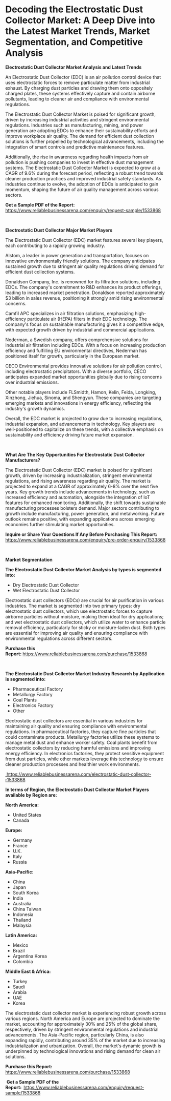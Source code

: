 <p><h1>Decoding the Electrostatic Dust Collector Market: A Deep Dive into the Latest Market Trends, Market Segmentation, and Competitive Analysis</h1></p><p><strong>Electrostatic Dust Collector Market Analysis and Latest Trends</strong></p>
<p><p>An Electrostatic Dust Collector (EDC) is an air pollution control device that uses electrostatic forces to remove particulate matter from industrial exhaust. By charging dust particles and drawing them onto oppositely charged plates, these systems effectively capture and contain airborne pollutants, leading to cleaner air and compliance with environmental regulations.</p><p>The Electrostatic Dust Collector Market is poised for significant growth, driven by increasing industrial activities and stringent environmental regulations. Industries such as manufacturing, mining, and power generation are adopting EDCs to enhance their sustainability efforts and improve workplace air quality. The demand for efficient dust collection solutions is further propelled by technological advancements, including the integration of smart controls and predictive maintenance features.</p><p>Additionally, the rise in awareness regarding health impacts from air pollution is pushing companies to invest in effective dust management systems. The Electrostatic Dust Collector Market is expected to grow at a CAGR of 9.6% during the forecast period, reflecting a robust trend towards cleaner production practices and improved industrial safety standards. As industries continue to evolve, the adoption of EDCs is anticipated to gain momentum, shaping the future of air quality management across various sectors.</p></p>
<p><strong>Get a Sample PDF of the Report:&nbsp;</strong> <a href="https://www.reliablebusinessarena.com/enquiry/request-sample/1533868?utm_campaign=3039&utm_medium=2&utm_source=Github&utm_content=ia&utm_term=16042025&utm_id=electrostatic-dust-collector">https://www.reliablebusinessarena.com/enquiry/request-sample/1533868</a></p>
<p>&nbsp;</p>
<p><strong>Electrostatic Dust Collector Major Market Players</strong></p>
<p><p>The Electrostatic Dust Collector (EDC) market features several key players, each contributing to a rapidly growing industry. </p><p>Alstom, a leader in power generation and transportation, focuses on innovative environmentally friendly solutions. The company anticipates sustained growth due to stringent air quality regulations driving demand for efficient dust collection systems.</p><p>Donaldson Company, Inc. is renowned for its filtration solutions, including EDCs. The company's commitment to R&D enhances its product offerings, leading to increased market penetration. Donaldson reported approximately $3 billion in sales revenue, positioning it strongly amid rising environmental concerns.</p><p>Camfil APC specializes in air filtration solutions, emphasizing high-efficiency particulate air (HEPA) filters in their EDC technology. The company's focus on sustainable manufacturing gives it a competitive edge, with expected growth driven by industrial and commercial applications.</p><p>Nederman, a Swedish company, offers comprehensive solutions for industrial air filtration including EDCs. With a focus on increasing production efficiency and fulfilling EU environmental directives, Nederman has positioned itself for growth, particularly in the European market.</p><p>CECO Environmental provides innovative solutions for air pollution control, including electrostatic precipitators. With a diverse portfolio, CECO anticipates expanded market opportunities globally due to rising concerns over industrial emissions.</p><p>Other notable players include FLSmidth, Hamon, Kelin, Feida, Longking, Xinzhong, Jiehua, Sinoma, and Shengyun. These companies are targeting emerging markets and innovations in energy efficiency, reflecting the industry's growth dynamics.</p><p>Overall, the EDC market is projected to grow due to increasing regulations, industrial expansion, and advancements in technology. Key players are well-positioned to capitalize on these trends, with a collective emphasis on sustainability and efficiency driving future market expansion.</p></p>
<p>&nbsp;</p>
<p><strong>What Are The Key Opportunities For Electrostatic Dust Collector Manufacturers?</strong></p>
<p><p>The Electrostatic Dust Collector (EDC) market is poised for significant growth, driven by increasing industrialization, stringent environmental regulations, and rising awareness regarding air quality. The market is projected to expand at a CAGR of approximately 6-8% over the next five years. Key growth trends include advancements in technology, such as increased efficiency and automation, alongside the integration of IoT features for enhanced monitoring. Additionally, the shift towards sustainable manufacturing processes bolsters demand. Major sectors contributing to growth include manufacturing, power generation, and metalworking. Future outlook remains positive, with expanding applications across emerging economies further stimulating market opportunities.</p></p>
<p><strong>Inquire or Share Your Questions If Any Before Purchasing This Report:</strong> <a href="https://www.reliablebusinessarena.com/enquiry/pre-order-enquiry/1533868?utm_campaign=3039&utm_medium=2&utm_source=Github&utm_content=ia&utm_term=16042025&utm_id=electrostatic-dust-collector">https://www.reliablebusinessarena.com/enquiry/pre-order-enquiry/1533868</a></p>
<p>&nbsp;</p>
<p><strong>Market Segmentation</strong></p>
<p><strong>The Electrostatic Dust Collector Market Analysis by types is segmented into:</strong></p>
<p><ul><li>Dry Electrostatic Dust Collector</li><li>Wet Electrostatic Dust Collector</li></ul></p>
<p><p>Electrostatic dust collectors (EDCs) are crucial for air purification in various industries. The market is segmented into two primary types: dry electrostatic dust collectors, which use electrostatic forces to capture airborne particles without moisture, making them ideal for dry applications; and wet electrostatic dust collectors, which utilize water to enhance particle removal efficiency, particularly for sticky or moisture-laden dust. Both types are essential for improving air quality and ensuring compliance with environmental regulations across different sectors.</p></p>
<p><strong>Purchase this Report:&nbsp;</strong><a href="https://www.reliablebusinessarena.com/purchase/1533868?utm_campaign=3039&utm_medium=2&utm_source=Github&utm_content=ia&utm_term=16042025&utm_id=electrostatic-dust-collector">https://www.reliablebusinessarena.com/purchase/1533868</a></p>
<p>&nbsp;</p>
<p><strong>The Electrostatic Dust Collector Market Industry Research by Application is segmented into:</strong></p>
<p><ul><li>Pharmaceutical Factory</li><li>Metallurgy Factory</li><li>Coal Plants</li><li>Electronics Factory</li><li>Other</li></ul></p>
<p><p>Electrostatic dust collectors are essential in various industries for maintaining air quality and ensuring compliance with environmental regulations. In pharmaceutical factories, they capture fine particles that could contaminate products. Metallurgy factories utilize these systems to manage metal dust and enhance worker safety. Coal plants benefit from electrostatic collectors by reducing harmful emissions and improving energy efficiency. In electronics factories, they protect sensitive equipment from dust particles, while other markets leverage this technology to ensure cleaner production processes and healthier work environments.</p></p>
<p><a href="https://www.reliablebusinessarena.com/electrostatic-dust-collector-r1533868?utm_campaign=3039&utm_medium=2&utm_source=Github&utm_content=ia&utm_term=16042025&utm_id=electrostatic-dust-collector">&nbsp;https://www.reliablebusinessarena.com/electrostatic-dust-collector-r1533868</a></p>
<p><strong>In terms of Region, the Electrostatic Dust Collector Market Players available by Region are:</strong></p>
<p>
    <p> <strong> North America: </strong>
        <ul>
            <li>United States</li>
            <li>Canada</li>
        </ul>
        </p> 
    <p> <strong> Europe: </strong>
        <ul>
            <li>Germany</li>
            <li>France</li>
            <li>U.K.</li>
            <li>Italy</li>
            <li>Russia</li>
        </ul>
        </p> 
    <p> <strong> Asia-Pacific: </strong>
        <ul>
            <li>China</li>
            <li>Japan</li>
            <li>South Korea</li>
            <li>India</li>
            <li>Australia</li>
            <li>China Taiwan</li>
            <li>Indonesia</li>
            <li>Thailand</li>
            <li>Malaysia</li>
        </ul>
        </p> 
    <p> <strong> Latin America: </strong>
        <ul>
            <li>Mexico</li>
            <li>Brazil</li>
            <li>Argentina Korea</li>
            <li>Colombia</li>
        </ul>
        </p> 
    <p> <strong> Middle East & Africa: </strong>
        <ul>
            <li>Turkey</li>
            <li>Saudi</li>
            <li>Arabia</li>
            <li>UAE</li>
            <li>Korea</li>
        </ul>
    </p>
    </p>
<p><p>The electrostatic dust collector market is experiencing robust growth across various regions. North America and Europe are projected to dominate the market, accounting for approximately 30% and 25% of the global share, respectively, driven by stringent environmental regulations and industrial advancements. The Asia-Pacific region, particularly China, is also expanding rapidly, contributing around 35% of the market due to increasing industrialization and urbanization. Overall, the market's dynamic growth is underpinned by technological innovations and rising demand for clean air solutions.</p></p>
<p><strong>Purchase this Report: </strong><a href="https://www.reliablebusinessarena.com/purchase/1533868?utm_campaign=3039&utm_medium=2&utm_source=Github&utm_content=ia&utm_term=16042025&utm_id=electrostatic-dust-collector">https://www.reliablebusinessarena.com/purchase/1533868</a></p>
<p>&nbsp;<strong>Get a Sample PDF of the Report:&nbsp;&nbsp;</strong><a href="https://www.reliablebusinessarena.com/enquiry/request-sample/1533868?utm_campaign=3039&utm_medium=2&utm_source=Github&utm_content=ia&utm_term=16042025&utm_id=electrostatic-dust-collector">https://www.reliablebusinessarena.com/enquiry/request-sample/1533868</a></p>
<p><strong></strong></p>
<p><p></p><p></p><p></p></p>